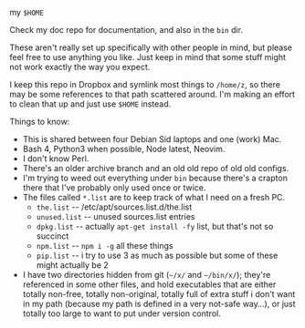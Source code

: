 my `$HOME`

Check my doc repo for documentation, and also in the `bin` dir.

These aren't really set up specifically with other people in mind, but
please feel free to use anything you like. Just keep in mind that some
stuff might not work exactly the way you expect.

I keep this repo in Dropbox and symlink most things to `/home/z`, so there
may be some references to that path scattered around. I'm making an effort
to clean that up and just use `$HOME` instead.

Things to know:

* This is shared between four Debian Sid laptops and one (work) Mac.
* Bash 4, Python3 when possible, Node latest, Neovim.
* I don't know Perl.
* There's an older archive branch and an old old repo of old old configs.
* I'm trying to weed out everything under `bin` because there's a crapton
  there that I've probably only used once or twice.
* The files called `*.list` are to keep track of what I need on a fresh PC.
  * `the.list`  --  /etc/apt/sources.list.d/the.list
  * `unused.list`  --  unused sources.list entries
  * `dpkg.list`  --  actually `apt-get install -fy` list, but that's not so succinct
  * `npm.list`  --  `npm i -g` all these things
  * `pip.list`  --  i try to use 3 as much as possible but some of these might actually be 2
* I have two directories hidden from git (`~/x/` and `~/bin/x/`);
  they're referenced in some other files, and hold executables that are either totally
  non-free, totally non-original, totally full of extra stuff i don't want in my path
  (because my path is defined in a very not-safe way…), or just totally too large to want
  to put under version control.

